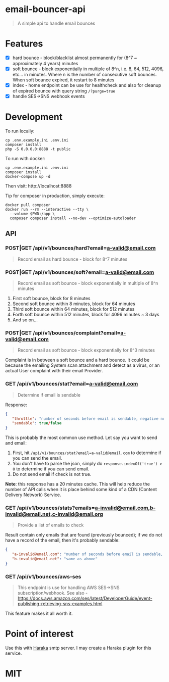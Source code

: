 # email-bouncer-api
> A simple api to handle email bounces

# Features
- [x] hard bounce - block/blacklist almost permanently for (8^7 ~ approximately 4 years) minutes
- [x] soft bounce - block exponentially in multiple of 8^n, i.e. 8, 64, 512, 4096, etc... in minutes.  Where n is the number of consecutive soft bounces.  When soft bounce expired, it restart to 8 minutes
- [x] index - home endpoint can be use for healthcheck and also for cleanup of expired bounce with query string `/?purge=true`
- [x] handle SES->SNS webhook events

# Development

To run locally:
```
cp .env.example.ini .env.ini
composer install
php -S 0.0.0.0:8888 -t public
```

To run with docker:
```
cp .env.example.ini .env.ini
composer install
docker-compose up -d
```

Then visit: http://localhost:8888

Tip for composer in production, simply execute:
```
docker pull composer
docker run --rm --interactive --tty \
  --volume $PWD:/app \
  composer composer install --no-dev --optimize-autoloader
```

## API

### POST|GET /api/v1/bounces/hard?email=a-valid@email.com
> Record email as hard bounce - block for 8^7 minutes

### POST|GET /api/v1/bounces/soft?email=a-valid@email.com
> Record email as soft bounce - block exponentially in multiple of 8^n minutes

1. First soft bounce, block for 8 minutes
2. Second soft bounce within 8 minutes, block for 64 minutes
3. Third soft bounce within 64 minutes, block for 512 minutes
4. Forth soft bounce within 512 minutes, block for 4096 minutes ~ 3 days
5. And so on...

### POST|GET /api/v1/bounces/complaint?email=a-valid@email.com
> Record email as soft bounce - block exponentially for 8^3 minutes

Complaint is in between a soft bounce and a hard bounce.  It could be because the emailing System scan attachment and detect as a virus, or an actual User complaint with their email Provider.

### GET /api/v1/bounces/stat?email=a-valid@email.com
> Determine if email is sendable

Response:
```json
{
   "throttle": "number of seconds before email is sendable, negative number implies email is sendable",
   "sendable": true/false
}

```

This is probably the most common use method.  Let say you want to send and email:
1. First, hit `/api/v1/bounces/stat?email=a-valid@email.com` to determine if you can send the email.
2. You don't have to parse the json, simply do `response.indexOf('true') > 0` to determine if you can send email.
3. Do not send email if check is not true.

**Note**: this response has a 20 minutes cache.  This will help reduce the number of API calls when it is place behind some kind of a CDN (Content Delivery Network) Service.

### GET /api/v1/bounces/stats?emails=a-invalid@email.com,b-invalid@email.net,c-invalid@email.org
> Provide a list of emails to check

Result contain only emails that are found (previously bounced); if we do not have a record of the email, then it's probably sendable:
```json
{
   "a-invalid@email.com": "number of seconds before email is sendable, negative number implies email is sendable",
   "b-invalid@email.net": "same as above"
}
```

### GET /api/v1/bounces/aws-ses
> This endpoint is use for handling AWS SES->SNS subscription/webhook.  See also - https://docs.aws.amazon.com/ses/latest/DeveloperGuide/event-publishing-retrieving-sns-examples.html 

This feature makes it all worth it.

# Point of interest
Use this with [Haraka](https://haraka.github.io/) smtp server.  I may create a Haraka plugin for this service.

# MIT
